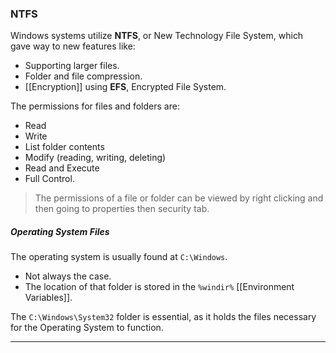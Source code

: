 ### NTFS

Windows systems utilize **NTFS**, or New Technology File System, which gave way to new features like:
- Supporting larger files.
- Folder and file compression.
- [[Encryption]] using **EFS**, Encrypted File System.

The permissions for files and folders are:
- Read
- Write
- List folder contents
- Modify (reading, writing, deleting)
- Read and Execute
- Full Control.

> The permissions of  a file or folder can be viewed by right clicking and then going to properties then security tab.

##### Operating System Files

The operating system is usually found at `C:\Windows`.
- Not always the case.
- The location of that folder is stored in the `%windir%` [[Environment Variables]].

The `C:\Windows\System32` folder is essential, as it holds the files necessary for the Operating System to function.

---
